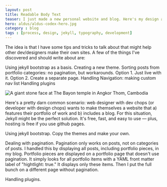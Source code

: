 ```yaml
---
layout: post
title: Readable Body Text
teaser: I just made a new personal website and blog. Here's my design and development process. Are you interested? Cool. Because that's how we roll, or at least how I roll. I roll with a lot of process and text and lorem ipsum dolor sit amet.
hero: aldus/aldus-codex-hero.jpg
category : blog
tags : [process, design, jekyll, typography, development]
---
```


<p class="intro">The idea is that I have some tips and tricks to talk about that might help other dev/designers make their own sites. A few of the things I've discovered and should write about are:</p>

Using jekyll bootstrap as a basis. Creating a new theme. Sorting posts from portfolio categories: no pagination, but workarounds. Option 1. Just live with it. Option 2. Create a separate page. Handling Navigation: making custom nav list Handling plugins

<span data-picture data-alt="A giant stone face at The Bayon temple in Angkor Thom, Cambodia">
  <span data-src="/assets/images/random/small.jpg"></span>
  <span data-src="/assets/images/random/extralarge.jpg" data-media="(min-width: 1000px)"></span>

<!-- Fallback content for non-JS browsers. Same img src as the initial, unqualified source element. -->
<noscript>
  <img src="external/imgs/small.jpg" alt="A giant stone face at The Bayon temple in Angkor Thom, Cambodia">
</noscript>
</span>

Here's a pretty darn common scenario: web designer with dev chops (or developer with design chops) wants to make themselves a website that a) features their portfolio of work and b) includes a blog. For this situation, Jekyll might be the perfect solution. It's free, fast, and easy to use — plus, hosting is free if you use github pages.

Using jekyll bootstrap. Copy the themes and make your own.

Dealing with pagination. Pagination only works on posts, not on categories of posts. I handled this by displaying all posts, including portfolio pieces, in my blog. Portfolio pieces are displayed on a portfolio page that doesn't use pagination. It simply looks for all portfolio items with a YAML front matter label of "hightlight: true." It displays only these items. Then I put the full bunch on a different page without pagination. 

Handling plugins. 

